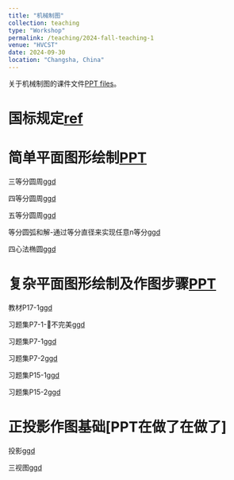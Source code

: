 ```yaml
---
title: "机械制图"
collection: teaching
type: "Workshop"
permalink: /teaching/2024-fall-teaching-1
venue: "HVCST"
date: 2024-09-30
location: "Changsha, China"
---
```


关于机械制图的课件文件[PPT files](https://pan.baidu.com/s/1uBgkNZ4krc9SV7Ut3s3G8Q?pwd=r12p)。

国标规定[ref](https://www.mechtool.cn/drawingandaccuracy/index.html)
======

简单平面图形绘制[PPT](http://liu-lei98.github.io/files/MDchap1.pdf)
======

三等分圆周[ggd](https://www.geogebra.org/m/t39dcs29)

四等分圆周[ggd](https://www.geogebra.org/m/e6mkmzec)

五等分圆周[ggd](https://www.geogebra.org/m/sh4mzmap)

等分圆弧和解-通过等分直径来实现任意n等分[ggd](https://www.geogebra.org/m/vxcrq2ds)

四心法椭圆[ggd](https://www.geogebra.org/m/ee9xzbgw)

复杂平面图形绘制及作图步骤[PPT](http://liu-lei98.github.io/files/MDchap1.pdf)
======

教材P17-1[ggd](https://www.geogebra.org/m/kbkqkmxb)

习题集P7-1-🙅不完美[ggd](https://www.geogebra.org/m/feyhuuyh)

习题集P7-1[ggd](https://www.geogebra.org/m/gdksbbdt)

习题集P7-2[ggd](https://www.geogebra.org/m/uczrn9wc)

习题集P15-1[ggd](https://www.geogebra.org/m/qwza2vbf)

习题集P15-2[ggd](https://www.geogebra.org/m/ngm4nryc)

正投影作图基础[PPT在做了在做了]
======

投影[ggd](https://www.geogebra.org/m/pkzmuzyb)

三视图[ggd](https://www.geogebra.org/m/hdq7n38q)

